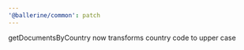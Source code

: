 ```yaml
---
'@ballerine/common': patch
---
```


getDocumentsByCountry now transforms country code to upper case
